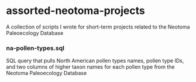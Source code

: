 # assorted-neotoma-projects
A collection of scripts I wrote for short-term projects related to the Neotoma Paleoecology Database

### na-pollen-types.sql
SQL query that pulls North American pollen types names, pollen type IDs, and two columns of higher taxon names for each pollen type from the Neotoma Paleoecology Database

